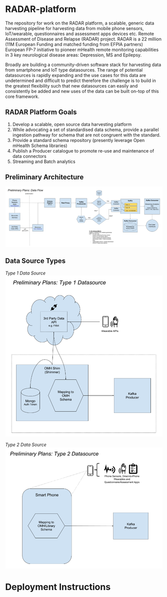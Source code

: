 RADAR-platform
==============
The repository for work on the RADAR platform, a scalable, generic data harvesting pipeline for harvesting data from mobile phone sensors, IoT/wearable, questionnaires and assessment apps devices etc.  Remote Assessment of Disease and Relapse (RADAR) project. RADAR is a 22 million (11M European Funding and matched funding from EFPIA partners) European FP-7 initiative to pioneer mHealth remote monitoring capabilities in 3 key neurological disease areas: Depression, MS and Epilepsy.

Broadly are building a community-driven software stack for harvesting data from smartphone and IoT type datasources. The range of potential datasources is rapidly expanding and the use cases for this data are undetermined and difficult to predict therefore the challenge is to build in the greatest flexibility such that new datasources can easily and consistently be added and new uses of the data can be built on-top of this core framework.

RADAR Platform Goals
--------------------
1. Develop a scalable, open source data harvesting platform
2. While advocating a set of standardised data schema, provide a parallel ingestion pathway for schema that are not congruent with the standard.
3. Provide a standard schema repository (presently leverage Open mHealth Schema libraries)
4. Publish a Producer catalogue to promote re-use and maintenance of data connectors
5. Streaming and Batch analytics 


Preliminary Architecture
-------------------------
![RADAR Platform Data Flow](figures/Preliminary_RADAR_Platform_Architecture.png)


Data Source Types
-----------------
*Type 1 Data Source*
![Type 1 Data Source](figures/type1_datasource-omh-shimmer.png)


*Type 2 Data Source*
![Type 2 Data Source](figures/type2_datasource-phone-based.png)



Deployment Instructions
=======================















